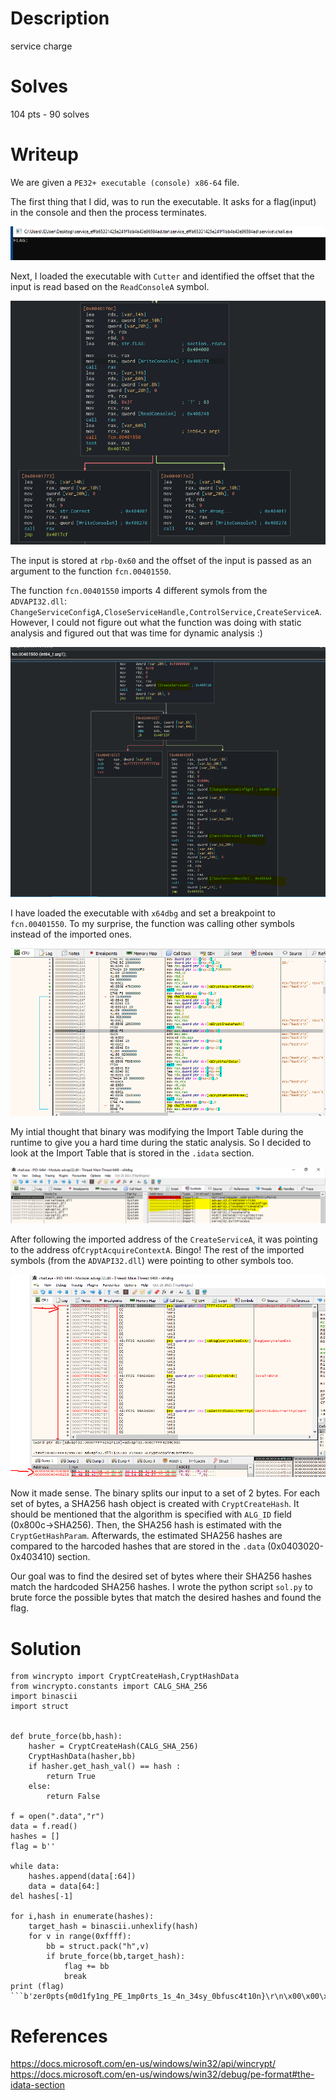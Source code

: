 # Description
service charge
# Solves
104 pts - 90 solves
# Writeup
We are given a ``PE32+ executable (console) x86-64`` file.

The first thing that I did, was to run the executable. It asks for a flag(input) in the console and then the process terminates.

![Screenshot](screenshots/console.PNG)

Next, I loaded the executable with ``Cutter`` and identified the offset that the input is read based on the ``ReadConsoleA`` symbol.

![Screenshot](screenshots/main.PNG)

The input is stored at ``rbp-0x60`` and the offset of the input is passed as an argument to the function ``fcn.00401550``.

The function ``fcn.00401550`` imports 4 different symols from the ``ADVAPI32.dll``: ``ChangeServiceConfigA,CloseServiceHandle,ControlService,CreateServiceA``. However, I could not figure out what the function was doing with static analysis and figured out that was time for dynamic analysis :)

![Screenshot](screenshots/cutter_function.PNG)


I have loaded the executable with ``x64dbg`` and set a breakpoint to ``fcn.00401550``. To my surprise, the function was calling other symbols instead of the imported ones.

![Screenshot](screenshots/x64dbg_function.PNG)


My intial thought that binary was modifying the Import Table during the runtime to give you a hard time during the static analysis. So I decided to look at the Import Table that is stored in the ``.idata`` section. 

![Screenshot](screenshots/import_table.PNG)

After following the imported address of the ``CreateServiceA``, it was pointing to the address of``CryptAcquireContextA``. Bingo! The rest of the imported symbols (from the ``ADVAPI32.dll``) were pointing to other symbols too.

![Screenshot](screenshots/import_table_injection.PNG)

Now it made sense. The binary splits our input to a set of 2 bytes. For each set of bytes, a SHA256 hash object is created with ``CryptCreateHash``. It should be mentioned that the algorithm is specified with ``ALG_ID`` field (0x800c->SHA256). Then, the SHA256 hash is estimated with the ``CryptGetHashParam``. Afterwards, the estimated SHA256 hashes are compared to the harcoded hashes that are stored in the ``.data`` (0x0403020-0x403410) section.

Our goal was to find the desired set of bytes where their SHA256 hashes match the hardcoded SHA256 hashes. I wrote the python script ``sol.py`` to brute force the possible bytes that match the desired hashes and found the flag.

# Solution
```
from wincrypto import CryptCreateHash,CryptHashData
from wincrypto.constants import CALG_SHA_256
import binascii
import struct


def brute_force(bb,hash):
	hasher = CryptCreateHash(CALG_SHA_256)
	CryptHashData(hasher,bb)
	if hasher.get_hash_val() == hash :
		return True
	else:
		return False

f = open(".data","r")
data = f.read()
hashes = []
flag = b''

while data:
	hashes.append(data[:64])
	data = data[64:]
del hashes[-1]

for i,hash in enumerate(hashes):
	target_hash = binascii.unhexlify(hash)
	for v in range(0xffff):
		bb = struct.pack("h",v)
		if brute_force(bb,target_hash):
			flag += bb
			break
print (flag)
```b'zer0pts{m0d1fy1ng_PE_1mp0rts_1s_4n_34sy_0bfusc4t10n}\r\n\x00\x00\x00\x00\x00\x00\x00\x00\x00\x00'```
```

# References
https://docs.microsoft.com/en-us/windows/win32/api/wincrypt/
https://docs.microsoft.com/en-us/windows/win32/debug/pe-format#the-idata-section
